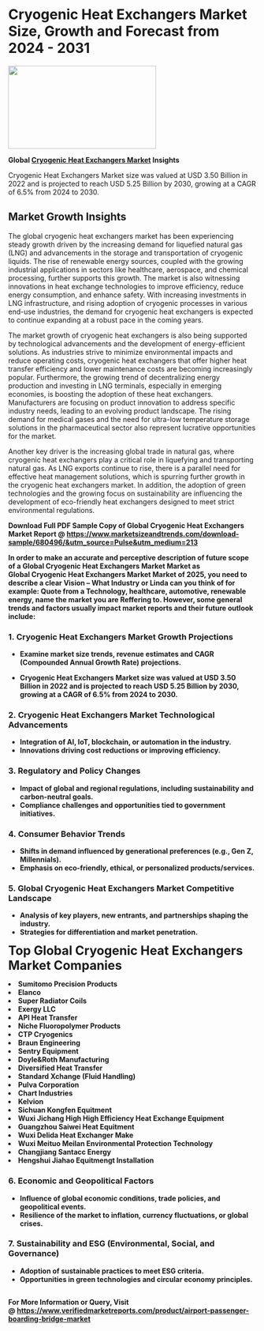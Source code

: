 <H1>Cryogenic Heat Exchangers Market Size, Growth and Forecast from 2024 - 2031</H1><img class="aligncenter size-medium wp-image-584254" src="https://thirdeyenews.in/wp-content/uploads/2024/09/Global-Market-Research-300x168.jpeg" alt="" width="300" height="168" /><p><strong>Global&nbsp;<a href="https://www.marketsizeandtrends.com/download-sample/680496/&amp;utm_source=Pulse&amp;utm_medium=213">Cryogenic Heat Exchangers Market</a> Insights</strong></p><p>Cryogenic Heat Exchangers Market size was valued at USD 3.50 Billion in 2022 and is projected to reach USD 5.25 Billion by 2030, growing at a CAGR of 6.5% from 2024 to 2030.</p><p><h2>Market Growth Insights</h2> <p>The global cryogenic heat exchangers market has been experiencing steady growth driven by the increasing demand for liquefied natural gas (LNG) and advancements in the storage and transportation of cryogenic liquids. The rise of renewable energy sources, coupled with the growing industrial applications in sectors like healthcare, aerospace, and chemical processing, further supports this growth. The market is also witnessing innovations in heat exchange technologies to improve efficiency, reduce energy consumption, and enhance safety. With increasing investments in LNG infrastructure, and rising adoption of cryogenic processes in various end-use industries, the demand for cryogenic heat exchangers is expected to continue expanding at a robust pace in the coming years.</p> <p><strong></strong></p> <p>The market growth of cryogenic heat exchangers is also being supported by technological advancements and the development of energy-efficient solutions. As industries strive to minimize environmental impacts and reduce operating costs, cryogenic heat exchangers that offer higher heat transfer efficiency and lower maintenance costs are becoming increasingly popular. Furthermore, the growing trend of decentralizing energy production and investing in LNG terminals, especially in emerging economies, is boosting the adoption of these heat exchangers. Manufacturers are focusing on product innovation to address specific industry needs, leading to an evolving product landscape. The rising demand for medical gases and the need for ultra-low temperature storage solutions in the pharmaceutical sector also represent lucrative opportunities for the market. <p>Another key driver is the increasing global trade in natural gas, where cryogenic heat exchangers play a critical role in liquefying and transporting natural gas. As LNG exports continue to rise, there is a parallel need for effective heat management solutions, which is spurring further growth in the cryogenic heat exchangers market. In addition, the adoption of green technologies and the growing focus on sustainability are influencing the development of eco-friendly heat exchangers designed to meet strict environmental regulations.</p> <p><strong></p><p><span class=""><strong>Download Full PDF Sample Copy of Global Cryogenic Heat Exchangers Market Report</strong> @ <a href="https://www.marketsizeandtrends.com/download-sample/680496/&amp;utm_source=Pulse&amp;utm_medium=213" target="_blank">https://www.marketsizeandtrends.com/download-sample/680496/&amp;utm_source=Pulse&amp;utm_medium=213</a></span></p><p>In order to make an accurate and perceptive description of future scope of a Global&nbsp;Cryogenic Heat Exchangers Market Market as Global&nbsp;Cryogenic Heat Exchangers Market Market of 2025, you need to describe a clear Vision &ndash; What Industry or Linda can you think of for example: Quote from a Technology, healthcare, automotive, renewable energy, name the market you are Reffering to. However, some general trends and factors usually impact market reports and their future outlook include:</p><h3>1.&nbsp;<strong>Cryogenic Heat Exchangers Market Growth Projections</strong></h3><ul><li>Examine market size trends, revenue estimates and CAGR (Compounded Annual Growth Rate) projections.</li><li><p>Cryogenic Heat Exchangers Market size was valued at USD 3.50 Billion in 2022 and is projected to reach USD 5.25 Billion by 2030, growing at a CAGR of 6.5% from 2024 to 2030.</p></li></ul><h3>2.&nbsp;<strong>Cryogenic Heat Exchangers Market Technological Advancements</strong></h3><ul><li>Integration of AI, IoT, blockchain, or automation in the industry.</li><li>Innovations driving cost reductions or improving efficiency.</li></ul><h3>3.&nbsp;<strong>Regulatory and Policy Changes</strong></h3><ul><li>Impact of global and regional regulations, including sustainability and carbon-neutral goals.</li><li>Compliance challenges and opportunities tied to government initiatives.</li></ul><h3>4.&nbsp;<strong>Consumer Behavior Trends</strong></h3><ul><li>Shifts in demand influenced by generational preferences (e.g., Gen Z, Millennials).</li><li>Emphasis on eco-friendly, ethical, or personalized products/services.</li></ul><h3>5.&nbsp;<strong>Global Cryogenic Heat Exchangers Market Competitive Landscape</strong></h3><ul><li>Analysis of key players, new entrants, and partnerships shaping the industry.</li><li>Strategies for differentiation and market penetration.</li></ul><p data-pm-slice="1 1 []"><span style="color: inherit; font-family: inherit; font-size: 25px;">Top Global Cryogenic Heat Exchangers Market Companies</span></p><div class="" data-test-id=""><p><li>Sumitomo Precision Products</li><li> Elanco</li><li> Super Radiator Coils</li><li> Exergy LLC</li><li> API Heat Transfer</li><li> Niche Fluoropolymer Products</li><li> CTP Cryogenics</li><li> Braun Engineering</li><li> Sentry Equipment</li><li> Doyle&Roth Manufacturing</li><li> Diversified Heat Transfer</li><li> Standard Xchange (Fluid Handling)</li><li> Pulva Corporation</li><li> Chart Industries</li><li> Kelvion</li><li> Sichuan Kongfen Equitment</li><li> Wuxi Jichang High High Efficiency Heat Exchange Equipment</li><li> Guangzhou Saiwei Heat Equitment</li><li> Wuxi Delida Heat Exchanger Make</li><li> Wuxi Meituo Meilan Environmental Protection Technology</li><li> Changjiang Santacc Energy</li><li> Hengshui Jiahao Equitmengt Installation</li></p></div><h3>6.&nbsp;<strong>Economic and Geopolitical Factors</strong></h3><ul><li>Influence of global economic conditions, trade policies, and geopolitical events.</li><li>Resilience of the market to inflation, currency fluctuations, or global crises.</li></ul><h3>7.&nbsp;<strong>Sustainability and ESG (Environmental, Social, and Governance)</strong></h3><ul><li>Adoption of sustainable practices to meet ESG criteria.</li><li>Opportunities in green technologies and circular economy principles.</li></ul><h2><strong style="font-size: 14px;">For More Information or Query, Visit @&nbsp;</strong><a style="background-color: #ffffff; font-size: 14px;" href="https://www.marketsizeandtrends.com/report/cryogenic-heat-exchangers-market/" target="_blank">https://www.verifiedmarketreports.com/product/airport-passenger-boarding-bridge-market</a></h2>
